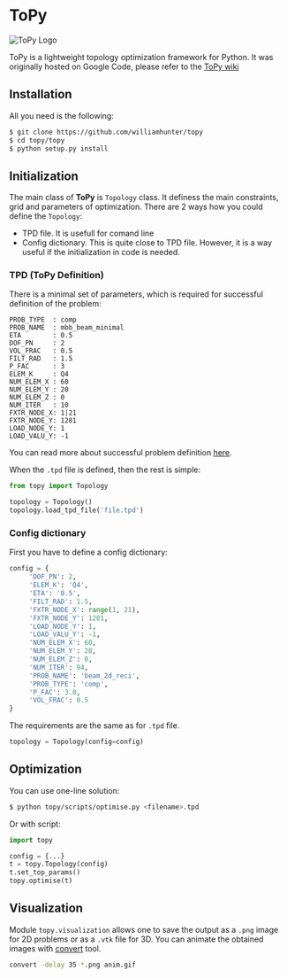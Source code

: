 # ToPy

![ToPy Logo](https://cloud.githubusercontent.com/assets/14232913/16171741/64c6665c-3577-11e6-868c-c86f3520c594.png)

ToPy is a lightweight topology optimization framework for Python. It was originally hosted on Google Code, please refer to the [ToPy wiki](https://github.com/williamhunter/topy/wiki)

## Installation
All you need is the following:

```bash
$ git clone https://github.com/williamhunter/topy
$ cd topy/topy
$ python setup.py install
```

## Initialization
The main class of **ToPy** is `Topology` class. It definess the main constraints, grid and parameters of optimization. There are 2 ways how you could define the `Topology`:
- TPD file. It is usefull for comand line 
- Config dictionary. This is quite close to TPD file. However, it is a way useful if the initialization in code is needed.

### TPD (ToPy Definition)
There is a minimal set of parameters, which is required for successful definition of the problem:
```
PROB_TYPE  : comp 
PROB_NAME  : mbb_beam_minimal
ETA        : 0.5 
DOF_PN     : 2
VOL_FRAC   : 0.5
FILT_RAD   : 1.5
P_FAC      : 3
ELEM_K     : Q4
NUM_ELEM_X : 60
NUM_ELEM_Y : 20
NUM_ELEM_Z : 0
NUM_ITER   : 10 
FXTR_NODE_X: 1|21 
FXTR_NODE_Y: 1281 
LOAD_NODE_Y: 1
LOAD_VALU_Y: -1
```
You can read more about successful problem definition [here](https://github.com/williamhunter/topy/templates).

When the `.tpd` file is defined, then the rest is simple:

```python
from topy import Topology

topology = Topology()
topology.load_tpd_file('file.tpd')
```

### Config dictionary
First you have to define a config dictionary:

```Python
config = {
     'DOF_PN': 2,
     'ELEM_K': 'Q4',
     'ETA': '0.5',
     'FILT_RAD': 1.5,
     'FXTR_NODE_X': range(1, 21),
     'FXTR_NODE_Y': 1281,
     'LOAD_NODE_Y': 1,
     'LOAD_VALU_Y': -1,
     'NUM_ELEM_X': 60,
     'NUM_ELEM_Y': 20,
     'NUM_ELEM_Z': 0,
     'NUM_ITER': 94,
     'PROB_NAME': 'beam_2d_reci',
     'PROB_TYPE': 'comp',
     'P_FAC': 3.0,
     'VOL_FRAC': 0.5
}
```
The requirements are the same as for `.tpd` file. 

```Python
topology = Topology(config=config)
```
## Optimization

You can use one-line solution:

```bash
$ python topy/scripts/optimise.py <filename>.tpd
```

Or with script:

```Python
import topy

config = {...}
t = topy.Topology(config)
t.set_top_params()
topy.optimise(t)
```

## Visualization
Module `topy.visualization` allows one to save the output as a `.png` image for 2D problems or as a `.vtk` file for 3D. You can animate the obtained images with [convert](https://www.imagemagick.org/script/convert.php) tool.

```bash
convert -delay 35 *.png anim.gif
```
